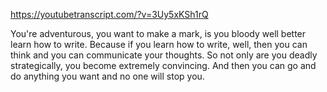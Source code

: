https://youtubetranscript.com/?v=3Uy5xKSh1rQ

 You're adventurous, you want to make a mark, is you bloody well better learn how to write. Because if you learn how to write, well, then you can think and you can communicate your thoughts. So not only are you deadly strategically, you become extremely convincing. And then you can go and do anything you want and no one will stop you.